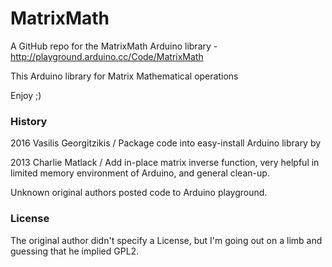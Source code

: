 # MatrixMath
A GitHub repo for the MatrixMath Arduino library - http://playground.arduino.cc/Code/MatrixMath

This Arduino library for Matrix Mathematical operations

Enjoy ;)

### History

2016 Vasilis Georgitzikis / Package code into easy-install Arduino library by 

2013 Charlie Matlack / Add in-place matrix inverse function, very helpful in limited memory environment of Arduino, and general clean-up.

Unknown original authors posted code to Arduino playground.

### License

The original author didn't specify a License, but I'm going out on a limb and guessing that he implied GPL2. 
